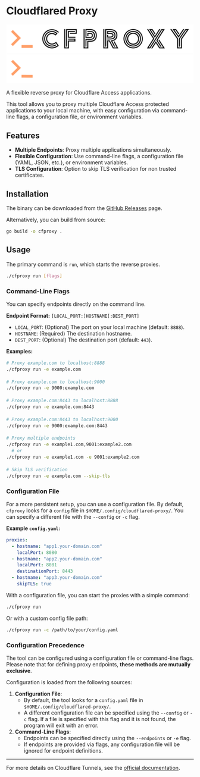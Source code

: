 # Cloudflared Proxy

![logo](./img/logo.png#gh-light-mode-only)
![logo](./img/logo_dark.png#gh-dark-mode-only)

A flexible reverse proxy for Cloudflare Access applications.

This tool allows you to proxy multiple Cloudflare Access protected applications to your local machine, with easy configuration via command-line flags, a configuration file, or environment variables.

## Features

- **Multiple Endpoints**: Proxy multiple applications simultaneously.
- **Flexible Configuration**: Use command-line flags, a configuration file (YAML, JSON, etc.), or environment variables.
- **TLS Configuration**: Option to skip TLS verification for non trusted certificates.

## Installation

The binary can be downloaded from the [GitHub Releases](https://github.com/sbldevnet/cloudflared-proxy/releases) page.

Alternatively, you can build from source:

```bash
go build -o cfproxy .
```

## Usage

The primary command is `run`, which starts the reverse proxies.

```bash
./cfproxy run [flags]
```

### Command-Line Flags

You can specify endpoints directly on the command line.

**Endpoint Format:** `[LOCAL_PORT:]HOSTNAME[:DEST_PORT]`

- `LOCAL_PORT`: (Optional) The port on your local machine (default: `8888`).
- `HOSTNAME`: (Required) The destination hostname.
- `DEST_PORT`: (Optional) The destination port (default: `443`).

**Examples:**

```bash
# Proxy example.com to localhost:8888
./cfproxy run -e example.com

# Proxy example.com to localhost:9000
./cfproxy run -e 9000:example.com

# Proxy example.com:8443 to localhost:8888
./cfproxy run -e example.com:8443

# Proxy example.com:8443 to localhost:9000
./cfproxy run -e 9000:example.com:8443

# Proxy multiple endpoints
./cfproxy run -e example1.com,9001:example2.com
  # or
./cfproxy run -e example1.com -e 9001:example2.com

# Skip TLS verification
./cfproxy run -e example.com --skip-tls
```

### Configuration File

For a more persistent setup, you can use a configuration file. By default, `cfproxy` looks for a `config` file in `$HOME/.config/cloudflared-proxy/`. You can specify a different file with the `--config` or `-c` flag.

**Example `config.yaml`:**

```yaml
proxies:
  - hostname: "app1.your-domain.com"
    localPort: 8080
  - hostname: "app2.your-domain.com"
    localPort: 8081
    destinationPort: 8443
  - hostname: "app3.your-domain.com"
    skipTLS: true
```

With a configuration file, you can start the proxies with a simple command:

```bash
./cfproxy run
```

Or with a custom config file path:
```bash
./cfproxy run -c /path/to/your/config.yaml
```

### Configuration Precedence

The tool can be configured using a configuration file or command-line flags. Please note that for defining proxy endpoints, **these methods are mutually exclusive**.

Configuration is loaded from the following sources:

1.  **Configuration File**:
    - By default, the tool looks for a `config.yaml` file in `$HOME/.config/cloudflared-proxy/`.
    - A different configuration file can be specified using the `--config` or `-c` flag. If a file is specified with this flag and it is not found, the program will exit with an error.
2.  **Command-Line Flags**:
    - Endpoints can be specified directly using the `--endpoints` or `-e` flag.
    - If endpoints are provided via flags, any configuration file will be ignored for endpoint definitions.

---

For more details on Cloudflare Tunnels, see the [official documentation](https://developers.cloudflare.com/cloudflare-one/tutorials/cli/).

